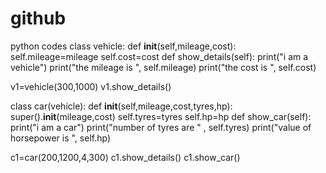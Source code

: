 # github
python codes
class vehicle:
    def __init__(self,mileage,cost):
        self.mileage=mileage
        self.cost=cost
    def show_details(self):
        print("i am a vehicle")
        print("the mileage is ", self.mileage)
        print("the cost is ", self.cost)

v1=vehicle(300,1000)
v1.show_details()
        
        
class car(vehicle):
    def __init__(self,mileage,cost,tyres,hp):
        super().__init__(mileage,cost)
        self.tyres=tyres
        self.hp=hp
    def show_car(self):
        print("i am a car")
        print("number of tyres are " , self.tyres)
        print("value of horsepower is ", self.hp)

c1=car(200,1200,4,300)
c1.show_details()
c1.show_car()
